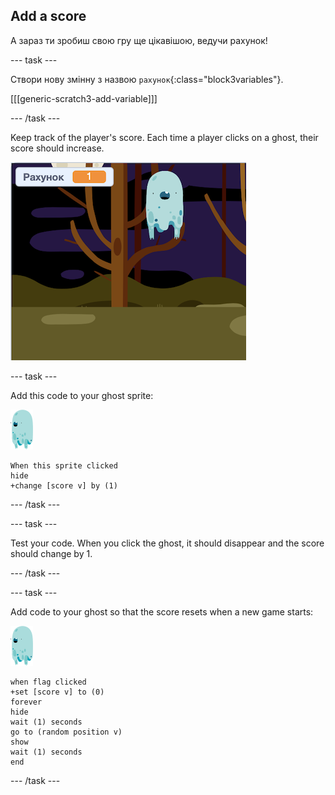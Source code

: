 ## Add a score

А зараз ти зробиш свою гру ще цікавішою, ведучи рахунок!

\--- task \---

Створи нову змінну з назвою `рахунок`{:class="block3variables"}.

[[[generic-scratch3-add-variable]]]

\--- /task \---

Keep track of the player's score. Each time a player clicks on a ghost, their score should increase.

![Збільшення рахунку](images/ghost-score-test.png)

\--- task \---

Add this code to your ghost sprite:

![спрайт привида](images/ghost-sprite.png)

```blocks3
When this sprite clicked
hide
+change [score v] by (1)
```

\--- /task \---

\--- task \---

Test your code. When you click the ghost, it should disappear and the score should change by 1.

\--- /task \---

\--- task \---

Add code to your ghost so that the score resets when a new game starts:

![спрайт привида](images/ghost-sprite.png)

```blocks3
when flag clicked
+set [score v] to (0)
forever
hide
wait (1) seconds
go to (random position v)
show
wait (1) seconds
end
```

\--- /task \---
